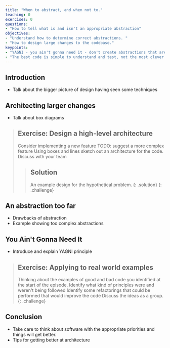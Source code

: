 ```yaml
---
title: "When to abstract, and when not to."
teaching: 0
exercises: 0
questions:
- "How to tell what is and isn't an appropriate abstraction"
objectives:
- "Understand how to determine correct abstractions. "
- "How to design large changes to the codebase."
keypoints:
- "YAGNI - you ain't gonna need it - don't create abstractions that aren't useful."
- "The best code is simple to understand and test, not the most clever or uses advanced language features."
---
```


## Introduction

* Talk about the bigger picture of design having seen some techniques

## Architecting larger changes

* Talk about box diagrams

> ## Exercise: Design a high-level architecture
> Consider implementing a new feature
> TODO: suggest a more complex feature
> Using boxes and lines sketch out an architecture for the code.
> Discuss with your team
>> ## Solution
>> An example design for the hypothetical problem.
> {: .solution}
{: .challenge}

## An abstraction too far

* Drawbacks of abstraction
* Example showing too complex abstractions

## You Ain't Gonna Need It

* Introduce and explain YAGNI principle

> ## Exercise: Applying to real world examples
> Thinking about the examples of good and bad code you identified at the start of the episode.
> Identify what kind of principles were and weren't being followed
> Identify some refactorings that could be performed that would improve the code
> Discuss the ideas as a group.
{: .challenge}

## Conclusion

* Take care to think about software with the appropriate priorities and things will get better.
* Tips for getting better at architecture
